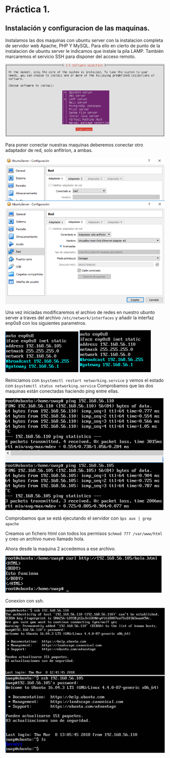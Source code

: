 ﻿# Práctica 1.

## Instalación  y configuracion de las maquinas.

Instalamos las dos maquinas con ubuntu server con la instalacion completa de servidor web Apache, PHP Y MySQL.
Para ello en cierto de punto de la instalacion de ubuntu server le indicamos que instale la pila LAMP. También
marcaremos el servicio SSH para disponer del acceso remoto.

![img](https://github.com/suribel/SWAP/blob/master/img/p1/soft.png)

Para poner conectar nuestras maquinas deberemos conectar otro adaptador de red, solo anfitrion, a ambas.

![img](https://github.com/suribel/SWAP/blob/master/img/p1/P1-1.PNG)

Una vez iniciadas modificaremos el archivo de redes en nuestro ubunto server a traves del archivo `/etc/network/interfaces`
y añadir la interfaz enp0s8 con los siguientes parametros.

![img](https://github.com/suribel/SWAP/blob/master/img/p1/red1.PNG)
![img](https://github.com/suribel/SWAP/blob/master/img/p1/red2.PNG)

Reiniciamos con `$systemctl restart networking.service`
y vemos el estado con `$systemctl status networking.service`
Comprobamos que las dos maquinas están conectadas haciendo ping entre ellas.

![img](https://github.com/suribel/SWAP/blob/master/img/p1/ping.PNG)

Comprobamos que se está ejecutando el servidor con `$ps aux | grep apache`

Creamos un fichero html con todos los permisos `$chmod 777 /var/www/html` y creo un archivo nuevo llamado hola.

Ahora desde la maquina 2 accedemos a ese archivo.

![img](https://github.com/suribel/SWAP/blob/master/img/p1/hola.PNG)

Conexion con ssh.

![img](https://github.com/suribel/SWAP/blob/master/img/p1/ssh1.PNG)
![img](https://github.com/suribel/SWAP/blob/master/img/p1/ssh2.PNG)


